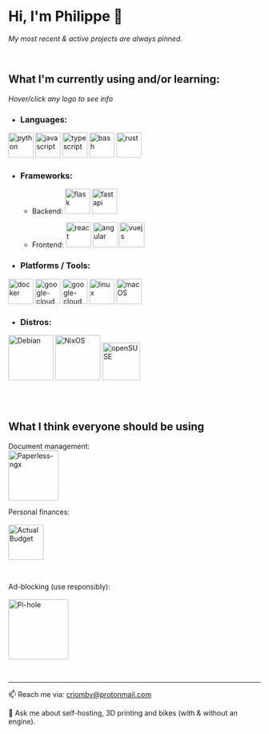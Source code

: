# Hi, I'm Philippe 👋

*My most recent & active projects are always pinned.*

<br>

## What I'm currently using and/or learning:

*Hover/click any logo to see info*

- ### Languages:

[<img alt="python" src="https://github.com/Criomby/Criomby/assets/86114549/e451d6ce-8cc8-4e8a-aebf-3cd5e3343802" height="50px">](https://www.python.org/)
[<img alt="javascript" src="https://github.com/Criomby/Criomby/assets/86114549/500070f9-1ba6-4731-8169-2bd6e152a333" height="50px">](#)
[<img alt="typescript" src="https://github.com/Criomby/Criomby/assets/86114549/7fc34e57-beae-44e7-bc94-759f3fb817a5" height="50px">](https://www.typescriptlang.org/)
[<img alt="bash" src="https://github.com/Criomby/Criomby/assets/86114549/9db20c3f-5b53-47b2-9aea-b5825de868eb" height="50px">](#)
[<img alt="rust" src="https://github.com/Criomby/Criomby/assets/86114549/3021c9f8-0b30-479d-b44a-9c06a40dc3b0" height="50px">](https://www.rust-lang.org/)

- ### Frameworks:

  - Backend:
[<img alt="flask" src="https://github.com/Criomby/Criomby/assets/86114549/c9cc5e28-d723-4dae-bc8e-306e25d08c2b" height="50px">](https://flask.palletsprojects.com/)
[<img alt="fastapi" src="https://github.com/user-attachments/assets/6c35b3ca-d5ab-4eac-83dd-9686a1119054" height="50px">](https://fastapi.tiangolo.com/)

  - Frontend:
[<img alt="react" src="https://github.com/Criomby/Criomby/assets/86114549/20ced4ec-f67e-4393-847f-b307d6137cbd" height="50px">](https://react.dev/)
[<img alt="angular" src="https://github.com/Criomby/Criomby/assets/86114549/cd7b4196-4236-488e-885a-873b19d4ce33" height="50px">](https://angular.io/)
[<img alt="vuejs" src="https://github.com/user-attachments/assets/85a32517-3da1-46a5-95e1-08bc5d05c626" height="50px">](https://vuejs.org/)

- ### Platforms / Tools:

[<img alt="docker" src="https://github.com/Criomby/Criomby/assets/86114549/5095504b-a997-453a-bbae-f84abe59e0f5" height="50px">](https://www.docker.com/)
[<img alt="google-cloud" src="https://github.com/Criomby/Criomby/assets/86114549/699a2ea1-de73-462c-956d-e4d5acb77438" height="50px">](https://cloud.google.com/?hl=en)
[<img alt="google-cloud" src="https://github.com/user-attachments/assets/8d2c2ed2-669c-4e24-9264-8df9627e9751" height="50px">](https://azure.microsoft.com/en-gb/)
[<img alt="linux" src="https://github.com/Criomby/Criomby/assets/86114549/6d9d310c-7c8b-4279-a36c-e478039a5fea" height="50px">](#)
[<img alt="macOS" src="https://github.com/Criomby/Criomby/assets/86114549/08c8004a-5f25-4848-858c-c429f73503d0" height="50px">](https://www.apple.com/de/macos/)

- ### Distros:

[<img alt="Debian" src="https://github.com/user-attachments/assets/d14f49c4-d191-466a-80c9-58250532f6ae" height="90px">](https://www.debian.org/)
[<img alt="NixOS" src="https://github.com/user-attachments/assets/6b51ccfc-671d-4759-8bc8-a221cacfa7c4" height="90px">](https://nixos.org)
[<img alt="openSUSE" src="https://github.com/user-attachments/assets/3ed20355-0610-48ac-a579-a5c5e1790ba8" height="75px">](https://www.opensuse.org)

<br><br>

## What I think everyone should be using

Document management:<br>
[<img alt="Paperless-ngx" src="https://github.com/user-attachments/assets/4fdd2343-46d7-4df9-812c-9aa0ac1f7c65" height="100px">](https://github.com/paperless-ngx/paperless-ngx)

Personal finances:<br><br>
[<img alt="ActualBudget" src="https://github.com/user-attachments/assets/8ebad2ff-68fb-44b2-bb5b-27191205b75d" height="70px">](https://github.com/actualbudget/actual)

<br>

Ad-blocking (use responsibly):<br><br>
[<img alt="Pi-hole" src="https://github.com/user-attachments/assets/7bc15b42-6153-440e-9f2b-9851022651b9" height="120px">](https://github.com/pi-hole/pi-hole)

<br>
<hr>

📫 Reach me via: criomby@protonmail.com

💬 Ask me about self-hosting, 3D printing and bikes (with & without an engine).
